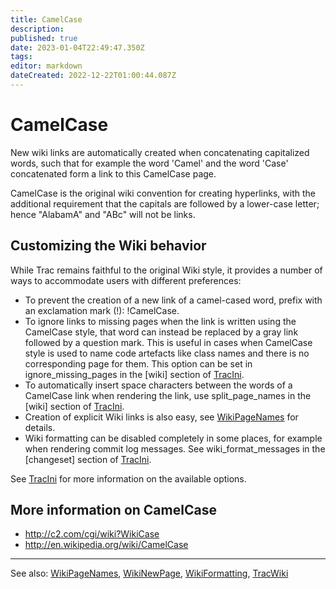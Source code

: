 ```yaml
---
title: CamelCase
description: 
published: true
date: 2023-01-04T22:49:47.350Z
tags: 
editor: markdown
dateCreated: 2022-12-22T01:00:44.087Z
---
```


# CamelCase 
New wiki links are automatically created when concatenating capitalized words, such that for example the word 'Camel' and the word 'Case' concatenated form a link to this CamelCase page.

CamelCase is the original wiki convention for creating hyperlinks, with the additional requirement that the capitals are followed by a lower-case letter; hence "AlabamA" and "ABc" will not be links.

## Customizing the Wiki behavior
While Trac remains faithful to the original Wiki style, it provides a number of ways to accommodate users with different preferences:

- To prevent the creation of a new link of a camel-cased word, prefix with an exclamation mark (!): !CamelCase.
- To ignore links to missing pages when the link is written using the CamelCase style, that word can instead be replaced by a gray link followed by a question mark. This is useful in cases when CamelCase style is used to name code artefacts like class names and there is no corresponding page for them. This option can be set in ignore_missing_pages in the [wiki] section of [TracIni](/group/rtgwg/TracIni).
- To automatically insert space characters between the words of a CamelCase link when rendering the link, use split_page_names in the [wiki] section of [TracIni](/group/rtgwg/TracIni).
- Creation of explicit Wiki links is also easy, see [WikiPageNames](/group/rtgwg/WikiPageNames) for details.
- Wiki formatting can be disabled completely in some places, for example when rendering commit log messages. See wiki_format_messages in the [changeset] section of [TracIni](/group/rtgwg/TracIni).

See [TracIni](/group/rtgwg/TracIni) for more information on the available options.

## More information on CamelCase
- http://c2.com/cgi/wiki?WikiCase
- http://en.wikipedia.org/wiki/CamelCase


---
See also: [WikiPageNames](/group/rtgwg/WikiPageNames), [WikiNewPage](/group/rtgwg/WikiNewPage), [WikiFormatting](/group/rtgwg/WikiFormatting), [TracWiki](/group/rtgwg/TracWiki)
